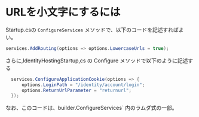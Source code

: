 # URLを小文字にするには

Startup.csの `ConfigureServices` メソッドで、以下のコードを記述すればよい。

```cs
services.AddRouting(options => options.LowercaseUrls = true);
```

さらに,IdentityHostingStartup,cs の Configure メソッドで以下のように記述する

```cs
  services.ConfigureApplicationCookie(options => {
      options.LoginPath = "/identity/account/login";
      options.ReturnUrlParameter = "returnurl";
  });
```  

なお、このコードは、builder.ConfigureServices` 内のラムダ式の一部。
